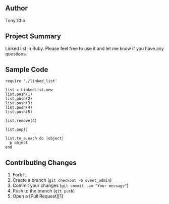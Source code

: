 ## Author
Tony Cho

## Project Summary
Linked list in Ruby. Please feel free to use it and let me know if you have any questions

## Sample Code

    require './linked_list'

    list = LinkedList.new
    list.push(1)
    list.push(2)
    list.push(3)
    list.push(4)
    list.push(5)

    list.remove(4)

    list.pop()

    list.to_a.each do |object|
      p object
    end

## Contributing Changes
1. Fork it.
2. Create a branch (`git checkout -b event_admin`)
3. Commit your changes (`git commit -am "Your message"`)
4. Push to the branch (`git push`)
5. Open a [Pull Request][1]
